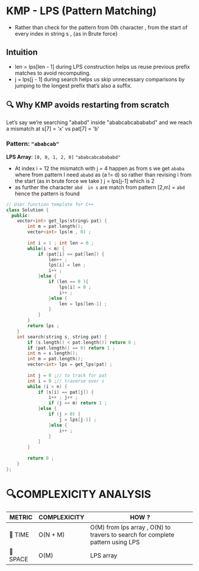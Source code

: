 # KMP - LPS (Pattern Matching)

- Rather than check for the pattern from 0th character , from the start of every index in string s , {as in Brute force}
##  Intuition
- len = lps[len - 1] during LPS construction helps us reuse previous prefix matches to avoid recomputing.
- j = lps[j - 1] during search helps us skip unnecessary comparisons by jumping to the longest prefix that’s also a suffix.

## 🔍 Why KMP avoids restarting from scratch
Let’s say we’re searching "ababd" inside "ababcabcabababd" and we reach a mismatch at s[7] = 'x' vs pat[7] = 'b'

### Pattern: `"ababcab"`
**LPS Array**: `[0, 0, 1, 2, 0]`
`"ababcabcabababd"`
-  At index i = 12 the mismatch with j = 4 happen as from s we get `ababa` where from pattern I need `ababd`  as (a != d) so rather than revising i from the start (as in brute force we take ) j = lps[j-1] which is 2
-  as further the character `abd  in s` are match from pattern [2,m]  = `abd` hence the pattern is found

```cpp
// User function template for C++
class Solution {
  public:
    vector<int> get_lps(string& pat) {
        int m = pat.length(); 
        vector<int> lps(m , 0) ;
        
        int i = 1 ; int len = 0 ;
        while(i < m) {
            if (pat[i] == pat[len]) {
                len++ ;
                lps[i] = len ;
                i++ ;
            }else {
                if (len == 0 ){
                    lps[i] = 0 ;
                    i++ ;
                }else {
                    len = lps[len-1] ;
                }
            }
        }
        return lps ;
    }
    int search(string s, string pat) {
        if (s.length() < pat.length()) return 0 ;
        if (pat.length() == 0) return 1 ;
        int n = s.length();
        int m = pat.length();
        vector<int> lps = get_lps(pat) ;
        
        int j = 0 ;// to track for pat
        int i = 0 ;// traverse over s
        while (i < n) {
            if (s[i] == pat[j]) {
                i++ ; j++ ;
                if (j == m) return 1 ;
            }else {
                if (j > 0) {
                    j = lps[j-1] ;
                }else {
                    i++ ;
                }
            }
        }
        
        return 0 ;
    }
};
```

# 🔍COMPLEXICITY ANALYSIS

| METRIC   | COMPLEXICITY  |    HOW ? |
|-----------|-------------|------------|
| 🧭 TIME  |    O(N + M)         |  O(M) from lps array , O(N) to travers to search for complete pattern using LPS |
| 🧠 SPACE |     O(M)       |LPS array  |

